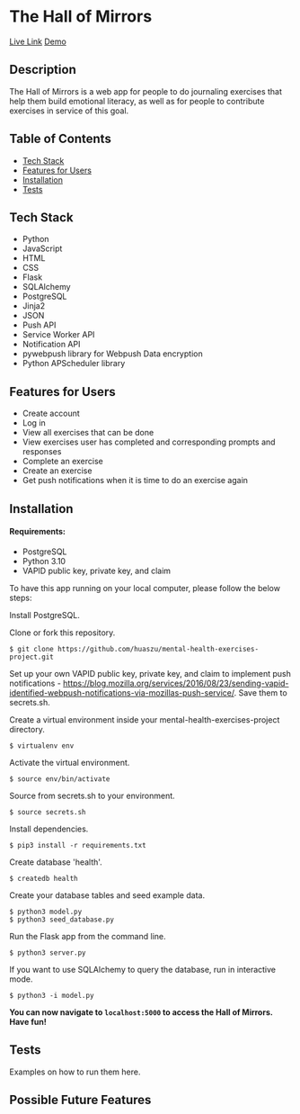 # The Hall of Mirrors
[Live Link](https://hallofmirrors.org)
[Demo](https://youtu.be/kjDivrRaVE0)

## Description

The Hall of Mirrors is a web app for people to do journaling exercises that help them build emotional literacy, as well as for people to contribute exercises in service of this goal.

## Table of Contents

- [Tech Stack](#tech-stack)
- [Features for Users](#features-for-users)
- [Installation](#installation)
- [Tests](#tests)

## Tech Stack

- Python
- JavaScript
- HTML
- CSS
- Flask
- SQLAlchemy
- PostgreSQL
- Jinja2
- JSON
- Push API
- Service Worker API
- Notification API
- pywebpush library for Webpush Data encryption
- Python APScheduler library

## Features for Users

- Create account
- Log in
- View all exercises that can be done
- View exercises user has completed and corresponding prompts and responses
- Complete an exercise
- Create an exercise
- Get push notifications when it is time to do an exercise again

## Installation

#### Requirements:

- PostgreSQL
- Python 3.10
- VAPID public key, private key, and claim

To have this app running on your local computer, please follow the below steps:

Install PostgreSQL.

Clone or fork this repository.
```
$ git clone https://github.com/huaszu/mental-health-exercises-project.git
```

Set up your own VAPID public key, private key, and claim to implement push notifications - https://blog.mozilla.org/services/2016/08/23/sending-vapid-identified-webpush-notifications-via-mozillas-push-service/.  Save them to secrets.sh.

Create a virtual environment inside your mental-health-exercises-project directory.
```
$ virtualenv env
```

Activate the virtual environment.
```
$ source env/bin/activate
```

Source from secrets.sh to your environment.
```
$ source secrets.sh
```

Install dependencies.
```
$ pip3 install -r requirements.txt
```

Create database 'health'.
```
$ createdb health
```

Create your database tables and seed example data.
```
$ python3 model.py
$ python3 seed_database.py
```

Run the Flask app from the command line.
```
$ python3 server.py
```

If you want to use SQLAlchemy to query the database, run in interactive mode.
```
$ python3 -i model.py
```

**You can now navigate to `localhost:5000` to access the Hall of Mirrors.  Have fun!**

## Tests

Examples on how to run them here.

## Possible Future Features